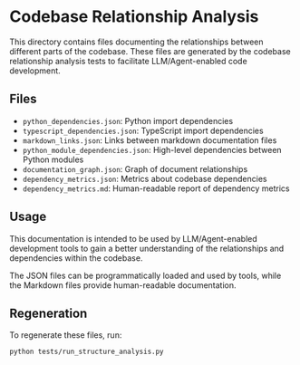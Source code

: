 # Codebase Relationship Analysis

This directory contains files documenting the relationships between different parts of the codebase.
These files are generated by the codebase relationship analysis tests to facilitate
LLM/Agent-enabled code development.

## Files

- `python_dependencies.json`: Python import dependencies
- `typescript_dependencies.json`: TypeScript import dependencies
- `markdown_links.json`: Links between markdown documentation files
- `python_module_dependencies.json`: High-level dependencies between Python modules
- `documentation_graph.json`: Graph of document relationships
- `dependency_metrics.json`: Metrics about codebase dependencies
- `dependency_metrics.md`: Human-readable report of dependency metrics

## Usage

This documentation is intended to be used by LLM/Agent-enabled development tools
to gain a better understanding of the relationships and dependencies within the codebase.

The JSON files can be programmatically loaded and used by tools, while the Markdown
files provide human-readable documentation.

## Regeneration

To regenerate these files, run:

```bash
python tests/run_structure_analysis.py
```
